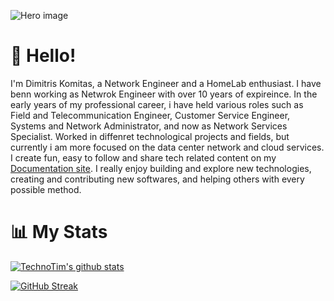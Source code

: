 ![Hero image](https://img.freepik.com/premium-photo/smart-city-cybersecurity-digital-data-futuristic-technology_24070-1515.jpg?w=1380)

# 👋 Hello!

I'm Dimitris Komitas, a Network Engineer and a HomeLab enthusiast.  I have benn working as Netwrok Engineer with over 10 years of expireince. In the early years of my professional career, i have held various roles such as Field and Telecommunication Engineer, Customer Service Engineer, Systems and Network Administrator, and now as Network Services Specialist. Worked in diffenret technological projects and fields, but currently i am more focused on the data center network and cloud services.\
I create fun, easy to follow and share tech related content on my [Documentation site](https://doc.dcomet,net). I really enjoy building and explore new technologies, creating and contributing new softwares, and helping others with every possible method.


# 📊 My Stats

[![TechnoTim's github stats](https://github-readme-stats.vercel.app/api?username=dcomet90&show_icons=true&count_private=true&theme=radical&hide=stars)](https://l.technotim.live/github)

[![GitHub Streak](https://github-readme-streak-stats.herokuapp.com/?user=dcomet90&theme=dark&count_private=true&theme=radical)](https://l.technotim.live/github)
